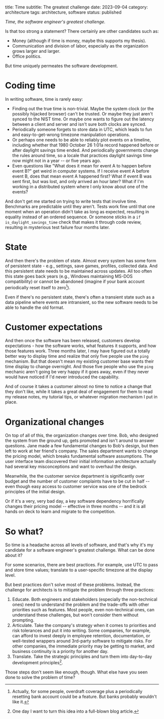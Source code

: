 title: Time
subtitle: The greatest challenge
date: 2023-09-04
category: architecture
tags: architecture, software
status: published

_Time, the software engineer's greatest challenge._

Is that too strong a statement? There certainly are other candidates such as:

* Money (although if time is money, maybe this supports my thesis).
* Communication and division of labor, especially as the organization grows larger and larger.
* Office politics.

But time uniquely permeates the software development.

# Coding time

In writing software, time is rarely easy:

* Finding out the true time is non-trivial. Maybe the system clock (or the possibly hijacked browser) can't be trusted. Or maybe they just aren't synced to the NIST time. Or maybe one wants to figure out the latency between a client and server and isn't sure both clocks are synced.
* Periodically someone forgets to store data in UTC, which leads to fun and easy-to-get-wrong timezone manipulation operations.
* Or perhaps one needs to be able to reliably plot events on a timeline, including whether that 1980 October 26 1:01a record happened before or after daylight savings time ended. And periodically governments change the rules around time, so a locale that practices daylight savings time now might not in a year -- or five years ago.
* Even questions like "What does it mean for event A to happen before event B?" get weird in computer systems. If I receive event A before event B, does that mean event A happened first? What if event B was sent first, but was lost, and only arrived an hour later? What if I'm working in a distributed system where I only know about one of the events?

And don't get me started on trying to write tests that involve time. Benchmarks are predictable until they aren't. Tests work fine until that one moment when an operation didn't take as long as expected, resulting in equality instead of an ordered sequence. Or someone sticks in a `if is_daylight_savings_time` check that makes it through code review, resulting in mysterious test failure four months later.

# State

And then there's the problem of state. Almost every system has some form of persistent state - e.g., settings, save games, profiles, collected data. And this persistent state needs to be maintained across updates. All too often this state goes back years (e.g., Windows maintaining MS-DOS compatibility) or cannot be abandoned (imagine if your bank account periodically reset itself to zero[^zero]).

[^zero]: Actually, for some people, overdraft coverage plus a periodically resetting bank account could be a feature. But banks probably wouldn't like it.

Even if there's no persistent state, there's often a transient state such as a data pipeline where events are intransient, so the new software needs to be able to handle the old format.

# Customer expectations

And then once the software has been released, customers develop expectations - how the software works, what features it supports, and how those features work. Three months later, I may have figured out a totally better way to display time and realize that only five people use the `ping` mechanism. But that doesn't mean my existing customer base wants their time display to change overnight. And those five people who use the `ping` mechanic aren't going be very happy if it goes away, even if they never would have noticed if I'd never introduced the capability.

And of course it takes a customer almost no time to notice a change that they don't like, while it takes a great deal of engagement for them to read my release notes, my tutorial tips, or whatever migration mechanism I put in place.

# Organizational changes

On top of all of this, the organization changes over time. Bob, who designed the system from the ground up, gets promoted and isn't around to answer questions. Jane made a few fundamental changes to Bob's design, but then left to work at her friend's company. The sales department wants to change the pricing model, which breaks fundamental software assumptions. The user interface team discovered their initial information architecture actually had several key misconceptions and want to overhaul the design.

Meanwhile, the the customer service department is significantly over budget and the number of customer complaints have to be cut in half -- even though easy access to customer service was one of the bedrock principles of the initial design.

Or if it's a very, very bad day, a key software dependency horrifically changes their pricing model -- effective in three months -- and it is all hands on deck to learn and migrate to the competition.

# So what?

So time is a headache across all levels of software, and that's why it's my candidate for a software engineer's greatest challenge. What can be done about it?

For some scenarios, there are best practices. For example, use UTC to pass and store time values; translate to a user-specific timezone at the display level.

But best practices don't solve most of these problems. Instead, the challenge for architects is to mitigate the problem through three practices:

1. Educate. Both engineers and stakeholders (especially the non-technical ones) need to understand the problem and the trade-offs with other priorities such as features. Most people, even non-technical ones, can understand these challenges, but won't consider them without prompting.
2. Articulate. Take the company's strategy when it comes to priorities and risk tolerances and put it into writing. Some companies, for example, can afford to invest deeply in employee retention, documentation, or well-tested wrappers around 3rd-party software to mitigate risks. For other companies, the immediate priority may be getting to market, and business continuity is a priority for another day.
3. Translate. Take the strategic principles and turn them into day-to-day development principles[^tenets].

[^tenets]: One day I want to turn this idea into a full-blown blog article.

Those steps don't seem like enough, though. What else have you seen done to solve the problem of time?
